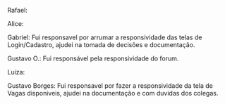 Rafael:

Alice:

Gabriel: Fui responsavel por arrumar a responsividade das telas de Login/Cadastro, ajudei na tomada de decisões e documentação.

Gustavo O.: Fui responsável pela responsividade do forum.

Luiza:

Gustavo Borges: Fui responsavel por fazer a responsividade da tela de Vagas disponiveis, ajudei na documentação e com duvidas dos colegas.
